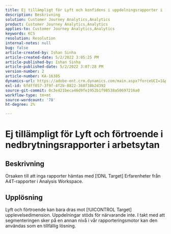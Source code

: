 ```yaml
---
title: Ej tillämpligt för Lyft och konfidens i uppdelningsrapporter i [!DNL Workspace]
description: Beskrivning
solution: Customer Journey Analytics,Analytics
product: Customer Journey Analytics,Analytics
applies-to: Customer Journey Analytics,Analytics
keywords: KCS
resolution: Resolution
internal-notes: null
bug: false
article-created-by: Ishan Sinha
article-created-date: 5/2/2022 3:05:25 PM
article-published-by: Ishan Sinha
article-published-date: 5/2/2022 3:07:28 PM
version-number: 2
article-number: KA-16385
dynamics-url: https://adobe-ent.crm.dynamics.com/main.aspx?forceUCI=1&pagetype=entityrecord&etn=knowledgearticle&id=5a3c4e4a-29ca-ec11-a7b5-6045bd00dca1
exl-id: 6fdff057-3f9f-4f2b-8822-368f38b2d392
source-git-commit: 0c3e421beca46d9fe1952b1f98538a50697216a0
workflow-type: tm+mt
source-wordcount: '78'
ht-degree: 2%

---
```


# Ej tillämpligt för Lyft och förtroende i nedbrytningsrapporter i arbetsytan

## Beskrivning


Orsaken till att inga rapporter hämtas med [!DNL Target] Erfarenheter från A4T-rapporter i Analysis Workspace.


## Upplösning


Lyft och förtroende kan bara dras mot [!UICONTROL Target] upplevelsedimension. Uppdelningar stöds för närvarande inte. I takt med att segmenteringen sker på en annan nivå i vår rapporteringsmotor kan den användas som en tillfällig lösning.

